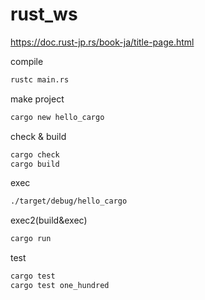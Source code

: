 # rust_ws

https://doc.rust-jp.rs/book-ja/title-page.html


compile
```bash
rustc main.rs
```

make project
```bash
cargo new hello_cargo
```
check & build
```bash
cargo check
cargo build
```
exec
```bash
./target/debug/hello_cargo
```

exec2(build&exec)
```bash
cargo run
```

test
```bash
cargo test
cargo test one_hundred
```